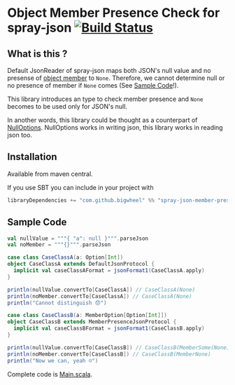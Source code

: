 # Object Member Presence Check for spray-json [![Build Status](https://travis-ci.org/bigwheel/spray-json-member-presence.svg?branch=master)](https://travis-ci.org/bigwheel/spray-json-member-presence)

## What is this ?

Default JsonReader of spray-json maps both JSON's null value and
no presense of [object member](https://tools.ietf.org/html/rfc8259#section-4) to `None`.
Therefore, we cannot determine null or no presence of member if `None` comes
(See [Sample Code](#sample-code)!).

This library introduces an type to check member presence and
`None` becomes to be used only for JSON's null.

In another words, this library could be thought as a counterpart of
[NullOptions](https://github.com/spray/spray-json#nulloptions).
NullOptions works in writing json, this library works in reading json too.

## Installation

Available from maven central.

If you use SBT you can include in your project with

```scala
libraryDependencies += "com.github.bigwheel" %% "spray-json-member-presence" % "<any-version>"
```

## Sample Code

```scala
val nullValue = """{ "a": null }""".parseJson
val noMember = """{}""".parseJson

case class CaseClassA(a: Option[Int])
object CaseClassA extends DefaultJsonProtocol {
  implicit val caseClassAFormat = jsonFormat1(CaseClassA.apply)
}

println(nullValue.convertTo[CaseClassA]) // CaseClassA(None)
println(noMember.convertTo[CaseClassA]) // CaseClassA(None)
println("Cannot distinguish 😞")

case class CaseClassB(a: MemberOption[Option[Int]])
object CaseClassB extends MemberPresenceJsonProtocol {
  implicit val caseClassBFormat = jsonFormat1(CaseClassB.apply)
}

println(nullValue.convertTo[CaseClassB]) // CaseClassB(MemberSome(None))
println(noMember.convertTo[CaseClassB]) // CaseClassB(MemberNone)
println("Now we can, yeah ☺️")
```

Complete code is [Main.scala](./src/main/scala/Main.scala).

